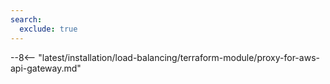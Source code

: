 ```yaml
---
search:
  exclude: true
---
```


[wallarm-proxy-for-aws-api-gateway-img]: ../../../images/waf-installation/aws/terraform/wallarm-as-proxy-for-aws-api-gateway.png

--8<-- "latest/installation/load-balancing/terraform-module/proxy-for-aws-api-gateway.md"